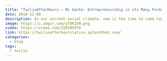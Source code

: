 ```yaml
---
title: "TwilioAfterHours — Mi Gente: Entrepreneurship in its Many Forms"
date: 2018-12-08
description: In our current social climate, now is the time to come together as a community and celebrate the impact that Latinxs are making in America.
image: https://i.imgur.com/yT8KZoM.png
video: https://vimeo.com/319345978
link: https://twilioafterhourslatinx.splashthat.com/
categories:
  - blog
tags:
  - twilio
---
```

